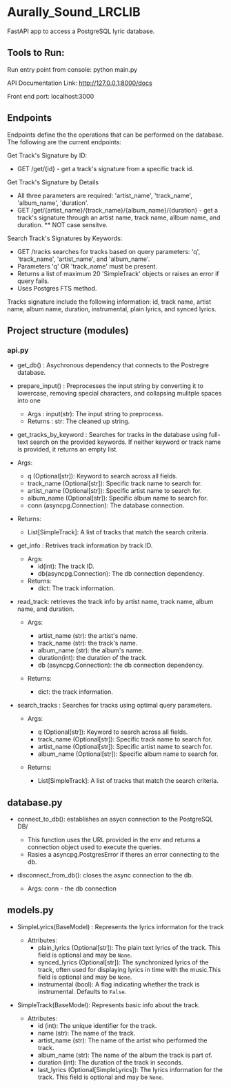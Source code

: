 # Aurally_Sound_LRCLIB
FastAPI app to access a PostgreSQL lyric database. 

## Tools to Run: 

Run entry point from console: python main.py

API Documentation Link: http://127.0.0.1:8000/docs

Front end port: localhost:3000

## Endpoints
Endpoints define the the operations that can be performed on the database. The following are the current endpoints: 

Get Track's Signature by ID: 
* GET /get/{id} - get a track's signature from a specific track id. 

Get Track's Signature by Details 
* All three parameters are required: 'artist_name', 'track_name', 'album_name', 'duration'. 
* GET /get/{artist_name}/{track_name}/{album_name}/{duration} - get a track's signature through an artist name, track name, allbum name, and duration. 
** NOT case sensitve. 

Search Track's Signatures by Keywords: 
* GET /tracks searches for tracks based on query parameters: 'q', 'track_name', 'artist_name', and 'album_name'.
* Parameters 'q' OR 'track_name' must be present.
* Returns a list of maximum 20 'SimpleTrack' objects or raises an error if query fails.
* Uses Postgres FTS method.

Tracks signature include the following information: id, track name, artist name, album name, duration, instrumental, plain lyrics, and synced lyrics. 

## Project structure (modules) 
###  api.py
* get_db() : Asychronous dependency that connects to the Postregre database. 
* prepare_input() : Preprocesses the input string by converting it to lowercase, removing special characters, and collapsing mulitple spaces into one 
  * Args : input(str): The input string to preprocess. 
  * Returns : str: The cleaned up string. 

* get_tracks_by_keyword : Searches for tracks in the database using full-text search on the provided keywords. If neither keyword or track name is provided, it returns an empty list. 
 * Args: 
   * q (Optional[str]): Keyword to search across all fields.
   * track_name (Optional[str]): Specific track name to search for.
   * artist_name (Optional[str]): Specific artist name to search for.
   * album_name (Optional[str]): Specific album name to search for.
   * conn (asyncpg.Connection): The database connection.

 * Returns: 
   * List[SimpleTrack]: A list of tracks that match the search criteria.

* get_info : Retrives track information by track ID. 
  * Args: 
    * id(int): The track ID.
    * db(asyncpg.Connection): The db connection dependency. 
  * Returns: 
    * dict: The track information. 

* read_track: retrieves the track info by artist name, track name, album name, and duration. 
  * Args: 
    * artist_name (str): the artist's name. 
    * track_name (str): the track's name. 
    * album_name (str): the album's name. 
    * duration(int): the duration of the track. 
    * db (asyncpg.Connection): the db connection dependency. 
 
  * Returns: 
    * dict: the track information. 

* search_tracks : Searches for tracks using optimal query parameters. 
  * Args: 
    * q (Optional[str]): Keyword to search across all fields.
    * track_name (Optional[str]): Specific track name to search for.
    * artist_name (Optional[str]): Specific artist name to search for.
    * album_name (Optional[str]): Specific album name to search for.

  * Returns: 
    * List[SimpleTrack]: A list of tracks that match the search criteria.

## database.py 
* connect_to_db(): establishes an asycn connection to the PostgreSQL DB/ 
  * This function uses the URL provided in the env and returns a connection object used to execute the queries. 
  * Rasies a asyncpg.PostgresError if theres an error connecting to the db.

* disconnect_from_db(): closes the async connection to the db. 
  * Args: conn - the db connection 


## models.py 
* SimpleLyrics(BaseModel) : Represents the lyrics informaton for the track 
  * Attributes: 
    * plain_lyrics (Optional[str]): The plain text lyrics of the track. This field is optional and may be `None`.
    * synced_lyrics (Optional[str]): The synchronized lyrics of the track, often used for displaying lyrics in time with the music.This field is optional and may be `None`.
    * instrumental (bool): A flag indicating whether the track is instrumental. Defaults to `False`.

* SimpleTrack(BaseModel): Represents basic info about the track.
  * Attributes:
    * id (int): The unique identifier for the track.
    * name (str): The name of the track.
    * artist_name (str): The name of the artist who performed the track.
    * album_name (str): The name of the album the track is part of.
    * duration (int): The duration of the track in seconds.
    * last_lyrics (Optional[SimpleLyrics]): The lyrics information for the track. This field is optional and may be `None`.
